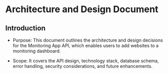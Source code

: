 # Architecture and Design Document

## Introduction

- Purpose: This document outlines the architecture and design decisions for the Monitoring App API, which enables users to add websites to a monitoring dashboard.

- Scope: It covers the API design, technology stack, database schema, error handling, security considerations, and future enhancements.

